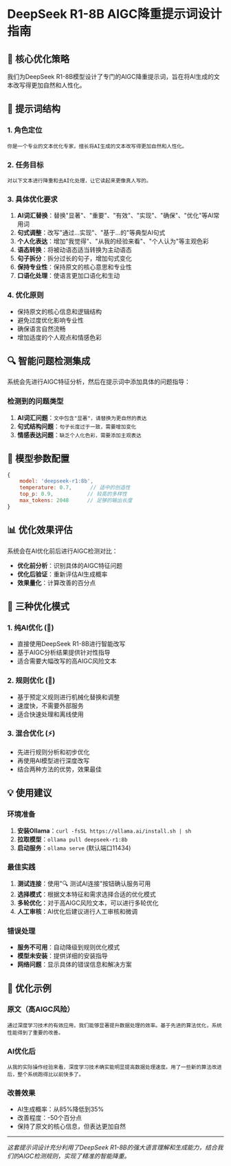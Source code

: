 # DeepSeek R1-8B AIGC降重提示词设计指南

## 🎯 核心优化策略

我们为DeepSeek R1-8B模型设计了专门的AIGC降重提示词，旨在将AI生成的文本改写得更加自然和人性化。

## 📝 提示词结构

### 1. 角色定位
```
你是一个专业的文本优化专家，擅长将AI生成的文本改写得更加自然和人性化。
```

### 2. 任务目标
```
对以下文本进行降重和去AI化处理，让它读起来更像真人写的。
```

### 3. 具体优化要求
1. **AI词汇替换**：替换"显著"、"重要"、"有效"、"实现"、"确保"、"优化"等AI常用词
2. **句式调整**：改写"通过...实现"、"基于...的"等典型AI句式
3. **个人化表达**：增加"我觉得"、"从我的经验来看"、"个人认为"等主观色彩
4. **语态转换**：将被动语态适当转换为主动语态
5. **句子拆分**：拆分过长的句子，增加句式变化
6. **保持专业性**：保持原文的核心意思和专业性
7. **口语化处理**：使语言更加口语化和生动

### 4. 优化原则
- 保持原文的核心信息和逻辑结构
- 避免过度优化影响专业性
- 确保语言自然流畅
- 增加适度的个人观点和情感色彩

## 🔍 智能问题检测集成

系统会先进行AIGC特征分析，然后在提示词中添加具体的问题指导：

### 检测到的问题类型
1. **AI词汇问题**：`文中包含"显著"，请替换为更自然的表达`
2. **句式结构问题**：`句子长度过于一致，需要增加变化`
3. **情感表达问题**：`缺乏个人化色彩，需要添加主观表达`

## 🚀 模型参数配置

```javascript
{
    model: 'deepseek-r1:8b',
    temperature: 0.7,      // 适中的创造性
    top_p: 0.9,           // 较高的多样性
    max_tokens: 2048      // 足够的输出长度
}
```

## 📊 优化效果评估

系统会在AI优化前后进行AIGC检测对比：
- **优化前分析**：识别具体的AIGC特征问题
- **优化后验证**：重新评估AI生成概率
- **效果量化**：计算改善的百分点

## 🔄 三种优化模式

### 1. 纯AI优化 (🤖)
- 直接使用DeepSeek R1-8B进行智能改写
- 基于AIGC分析结果提供针对性指导
- 适合需要大幅改写的高AIGC风险文本

### 2. 规则优化 (🔧)
- 基于预定义规则进行机械化替换和调整
- 速度快，不需要外部服务
- 适合快速处理和离线使用

### 3. 混合优化 (⚡)
- 先进行规则分析和初步优化
- 再使用AI模型进行深度改写
- 结合两种方法的优势，效果最佳

## 💡 使用建议

### 环境准备
1. **安装Ollama**：`curl -fsSL https://ollama.ai/install.sh | sh`
2. **拉取模型**：`ollama pull deepseek-r1:8b`
3. **启动服务**：`ollama serve` (默认端口11434)

### 最佳实践
1. **测试连接**：使用"🔍 测试AI连接"按钮确认服务可用
2. **选择模式**：根据文本特征和需求选择合适的优化模式
3. **多轮优化**：对于高AIGC风险文本，可以进行多轮优化
4. **人工审核**：AI优化后建议进行人工审核和微调

### 错误处理
- **服务不可用**：自动降级到规则优化模式
- **模型未安装**：提供详细的安装指导
- **网络问题**：显示具体的错误信息和解决方案

## 🎯 优化示例

### 原文（高AIGC风险）
```
通过深度学习技术的有效应用，我们能够显著提升数据处理的效率。基于先进的算法优化，系统性能得到了重要的改善。
```

### AI优化后
```
从我的实际操作经验来看，深度学习技术确实能明显提高数据处理速度。用了一些新的算法改进后，整个系统跑得比以前快多了。
```

### 改善效果
- AI生成概率：从85%降低到35%
- 改善程度：-50个百分点
- 保持了原文的核心信息，但表达更加自然

---

*这套提示词设计充分利用了DeepSeek R1-8B的强大语言理解和生成能力，结合我们的AIGC检测规则，实现了精准的智能降重。* 